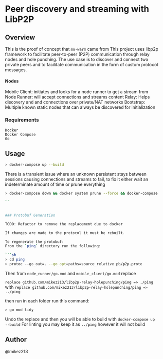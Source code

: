 # Peer discovery and streaming with LibP2P

## Overview
This is the proof of concept that `mn-warm` came from
This project uses libp2p framework to facilitate peer-to-peer (P2P) communication through relay nodes and hole punching. The use case is to discover and connect two private peers and to facilitate communication in the form of custom protocol messages.

#### Nodes
Mobile Client: initiates and looks for a node runner to get a stream from
Node Runner: will accept connections and streams content
Relay: Helps discovery and and connections over private/NAT networks
Bootstrap: Multiple known static nodes that can always be discovered for initialization

### Requirements
```
Docker
Docker Compose
Go
```

## Usage

```sh
> docker-compose up --build
```

There is a transient issue where an unknown persistent stays between sessions causing connections and streams to fail, to fix it either wait an indeterminate amount of time or prune everything
```sh
> docker-compose down && docker system prune --force && docker-compose up --build --force-recreate

``


### Protobuf Generation

TODO: Refactor to remove the replacement due to docker

If changes are made to the protocol it must be rebuilt.

To regenerate the protobuf:
From the `ping` directory run the following:

```sh
> cd ping
> protoc --go_out=. --go_opt=paths=source_relative pb/p2p.proto
```

Then from `node_runner/go.mod` and `mobile_client/go.mod` replace

`replace github.com/mikez213/libp2p-relay-holepunching/ping => ./ping` 
with 
`replace github.com/mikez213/libp2p-relay-holepunching/ping => ../ping`

then run in each folder run this command:
```sh
> go mod tidy
```

Undo the replace and then you will be able to build with ```docker-compose up --build```
For linting you may keep it as `../ping` however it will not build

## Author
@mikez213
